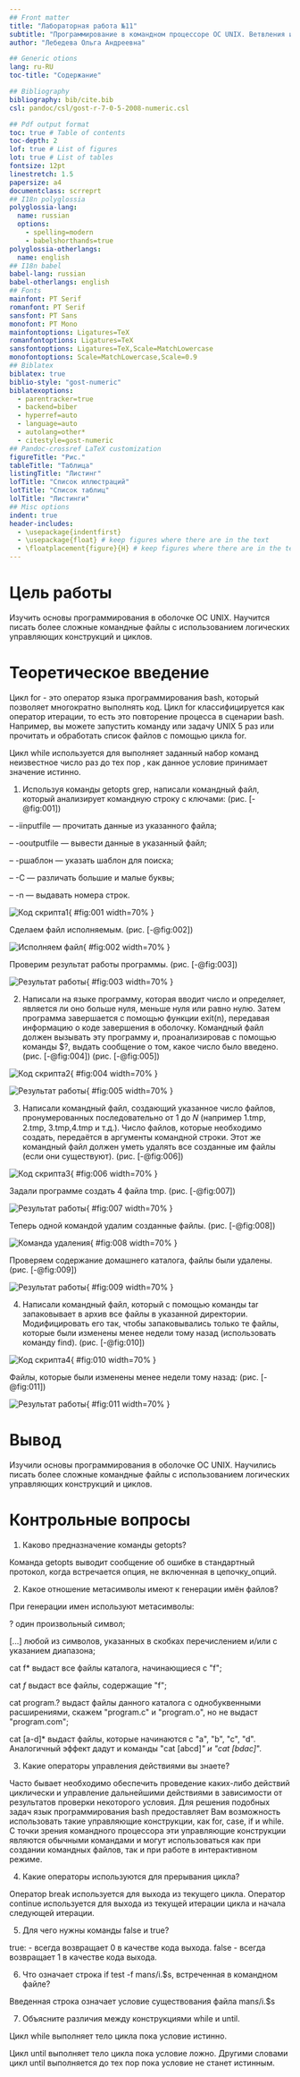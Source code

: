 ```yaml
---
## Front matter
title: "Лабораторная работа №11"
subtitle: "Программирование в командном процессоре ОС UNIX. Ветвления и циклы"
author: "Лебедева Ольга Андреевна"

## Generic otions
lang: ru-RU
toc-title: "Содержание"

## Bibliography
bibliography: bib/cite.bib
csl: pandoc/csl/gost-r-7-0-5-2008-numeric.csl

## Pdf output format
toc: true # Table of contents
toc-depth: 2
lof: true # List of figures
lot: true # List of tables
fontsize: 12pt
linestretch: 1.5
papersize: a4
documentclass: scrreprt
## I18n polyglossia
polyglossia-lang:
  name: russian
  options:
	- spelling=modern
	- babelshorthands=true
polyglossia-otherlangs:
  name: english
## I18n babel
babel-lang: russian
babel-otherlangs: english
## Fonts
mainfont: PT Serif
romanfont: PT Serif
sansfont: PT Sans
monofont: PT Mono
mainfontoptions: Ligatures=TeX
romanfontoptions: Ligatures=TeX
sansfontoptions: Ligatures=TeX,Scale=MatchLowercase
monofontoptions: Scale=MatchLowercase,Scale=0.9
## Biblatex
biblatex: true
biblio-style: "gost-numeric"
biblatexoptions:
  - parentracker=true
  - backend=biber
  - hyperref=auto
  - language=auto
  - autolang=other*
  - citestyle=gost-numeric
## Pandoc-crossref LaTeX customization
figureTitle: "Рис."
tableTitle: "Таблица"
listingTitle: "Листинг"
lofTitle: "Список иллюстраций"
lotTitle: "Список таблиц"
lolTitle: "Листинги"
## Misc options
indent: true
header-includes:
  - \usepackage{indentfirst}
  - \usepackage{float} # keep figures where there are in the text
  - \floatplacement{figure}{H} # keep figures where there are in the text
---
```


# Цель работы

Изучить основы программирования в оболочке ОС UNIX. Научится писать более сложные командные файлы с использованием логических управляющих конструкций и циклов.

# Теоретическое введение

Цикл for - это оператор языка программирования bash, который позволяет многократно выполнять код. Цикл for классифицируется как оператор итерации, то есть это повторение процесса в сценарии bash. Например, вы можете запустить команду или задачу UNIX 5 раз или прочитать и обработать список файлов с помощью цикла for.

Цикл while используется для выполняет заданный набор команд неизвестное число раз до тех пор , как данное условие принимает значение истинно.

1. Используя команды getopts grep, написали командный файл, который анализирует командную строку с ключами: (рис. [-@fig:001])

– -iinputfile — прочитать данные из указанного файла;

– -ooutputfile — вывести данные в указанный файл;

– -pшаблон — указать шаблон для поиска;

– -C — различать большие и малые буквы;

– -n — выдавать номера строк.

![Код скрипта1](1.png){ #fig:001 width=70% }

Сделаем файл исполняемым. (рис. [-@fig:002])

![Исполняем файл](2.png){ #fig:002 width=70% }

Проверим результат работы программы. (рис. [-@fig:003])

![Результат работы](3.png){ #fig:003 width=70% }

2. Написали на языке программу, которая вводит число и определяет, является ли оно больше нуля, меньше нуля или равно нулю. Затем программа завершается с помощью
функции exit(n), передавая информацию о коде завершения в оболочку. Командный файл должен вызывать эту программу и, проанализировав с помощью команды $?, выдать сообщение о том, какое число было введено. (рис. [-@fig:004]) (рис. [-@fig:005])

![Код скрипта2](4.png){ #fig:004 width=70% }

![Результат работы](5.png){ #fig:005 width=70% }

3. Написали командный файл, создающий указанное число файлов, пронумерованных последовательно от 1 до 𝑁 (например 1.tmp, 2.tmp, 3.tmp,4.tmp и т.д.). Число файлов, которые необходимо создать, передаётся в аргументы командной строки. Этот же командный файл должен уметь удалять все созданные им файлы (если они существуют). (рис. [-@fig:006]) 

![Код скрипта3](6.png){ #fig:006 width=70% }

Задали программе создать 4 файла tmp. (рис. [-@fig:007])

![Результат работы](7.png){ #fig:007 width=70% }

Теперь одной командой удалим созданные файлы. (рис. [-@fig:008])

![Команда удаления](8.png){ #fig:008 width=70% }

Проверяем содержание домашнего каталога, файлы были удалены. (рис. [-@fig:009])

![Результат работы](9.png){ #fig:009 width=70% }

4. Написали командный файл, который с помощью команды tar запаковывает в архив все файлы в указанной директории. Модифицировать его так, чтобы запаковывались только те файлы, которые были изменены менее недели тому назад (использовать команду find). (рис. [-@fig:010])

![Код скрипта4](10.jpg){ #fig:010 width=70% }

Файлы, которые были изменены менее недели тому назад: (рис. [-@fig:011])

![Результат работы](11.png){ #fig:011 width=70% }

# Вывод

Изучили основы программирования в оболочке ОС UNIX. Научились писать более сложные командные файлы с использованием логических управляющих конструкций и циклов.

# Контрольные вопросы

1. Каково предназначение команды getopts?

Команда getopts выводит сообщение об ошибке в стандартный протокол, когда встречается опция, не включенная в цепочку_опций.

2. Какое отношение метасимволы имеют к генерации имён файлов?

При генерации имен используют метасимволы:

?	один произвольный символ;

[...]	любой из символов, указанных в скобках перечислением и/или с указанием диапазона;

cat f*	выдаст все файлы каталога, начинающиеся с "f";

cat *f*	выдаст все файлы, содержащие "f";

cat program.?	выдаст файлы данного каталога с однобуквенными расширениями, скажем "program.c" и "program.o", но не выдаст "program.com";

cat [a-d]*	выдаст файлы, которые начинаются с "a", "b", "c", "d". Аналогичный эффект дадут и команды "cat [abcd]*" и "cat [bdac]*".

3. Какие операторы управления действиями вы знаете?

Часто бывает необходимо обеспечить проведение каких-либо действий циклически и управление дальнейшими действиями в зависимости от результатов проверки некоторого условия. Для решения подобных задач язык программирования bash предоставляет Вам возможность использовать такие управляющие конструкции, как for, case, if и while. С точки зрения командного процессора эти управляющие конструкции являются обычными командами и могут использоваться как при создании командных файлов, так и при работе в интерактивном режиме.

4. Какие операторы используются для прерывания цикла?

Оператор break используется для выхода из текущего цикла. Оператор continue используется для выхода из текущей итерации цикла и начала следующей итерации.

5. Для чего нужны команды false и true?

true: - всегда возвращает 0 в качестве кода выхода. false - всегда возвращает 1 в качестве кода выхода.

6. Что означает строка if test -f man$s/$i.$s, встреченная в командном файле?

Введенная строка означает условие существования файла man$s/$i.$s

7. Объясните различия между конструкциями while и until.

Цикл while выполняет тело цикла пока условие истинно.

Цикл until выполняет тело цикла пока условие ложно. Другими словами цикл until выполняется до тех пор пока условие не станет истинным.